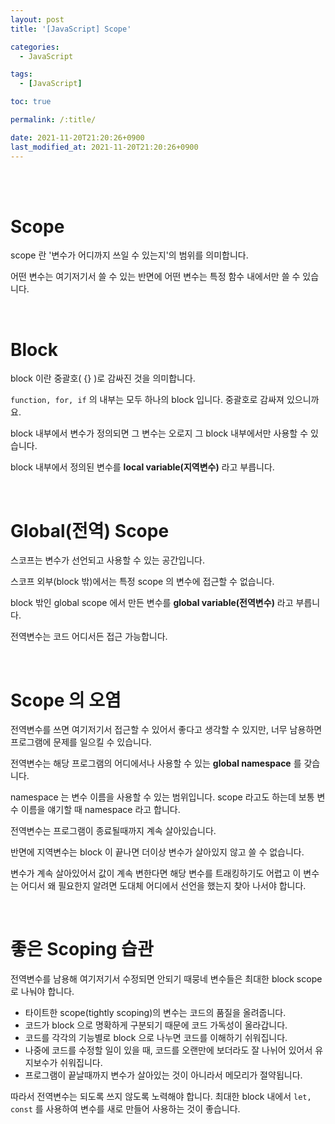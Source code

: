 ```yaml
---
layout: post
title: '[JavaScript] Scope'

categories:
  - JavaScript

tags:
  - [JavaScript]

toc: true

permalink: /:title/

date: 2021-11-20T21:20:26+0900
last_modified_at: 2021-11-20T21:20:26+0900
---
```


<br>
<br>

# Scope

scope 란 '변수가 어디까지 쓰일 수 있는지'의 범위를 의미합니다.

어떤 변수는 여기저기서 쓸 수 있는 반면에 어떤 변수는 특정 함수 내에서만 쓸 수 있습니다.

<br>

# Block

block 이란 중괄호( {} )로 감싸진 것을 의미합니다.

`function, for, if` 의 내부는 모두 하나의 block 입니다. 중괄호로 감싸져 있으니까요.

block 내부에서 변수가 정의되면 그 변수는 오로지 그 block 내부에서만 사용할 수 있습니다.

block 내부에서 정의된 변수를 **local variable(지역변수)** 라고 부릅니다.

<br>

# Global(전역) Scope

스코프는 변수가 선언되고 사용할 수 있는 공간입니다.

스코프 외부(block 밖)에서는 특정 scope 의 변수에 접근할 수 없습니다.

block 밖인 global scope 에서 만든 변수를 **global variable(전역변수)** 라고 부릅니다.

전역변수는 코드 어디서든 접근 가능합니다.

<br>

# Scope 의 오염

전역변수를 쓰면 여기저기서 접근할 수 있어서 좋다고 생각할 수 있지만, 너무 남용하면 프로그램에 문제를 일으킬 수 있습니다.

전역변수는 해당 프로그램의 어디에서나 사용할 수 있는 **global namespace** 를 갖습니다.

namespace 는 변수 이름을 사용할 수 있는 범위입니다. scope 라고도 하는데 보통 변수 이름을 얘기할 때 namespace 라고 합니다.

전역변수는 프로그램이 종료될때까지 계속 살아있습니다.

반면에 지역변수는 block 이 끝나면 더이상 변수가 살아있지 않고 쓸 수 없습니다.

변수가 계속 살아있어서 값이 계속 변한다면 해당 변수를 트래킹하기도 어렵고 이 변수는 어디서 왜 필요한지 알려면 도대체 어디에서 선언을 했는지 찾아 나서야 합니다.

<br>

# 좋은 Scoping 습관

전역변수를 남용해 여기저기서 수정되면 안되기 때뭉네 변수들은 최대한 block scope 로 나눠야 합니다.

- 타이트한 scope(tightly scoping)의 변수는 코드의 품질을 올려줍니다.
- 코드가 block 으로 명확하게 구분되기 때문에 코드 가독성이 올라갑니다.
- 코드를 각각의 기능별로 block 으로 나누면 코드를 이해하기 쉬워집니다.
- 나중에 코드를 수정할 일이 있을 때, 코드를 오랜만에 보더라도 잘 나뉘어 있어서 유지보수가 쉬워집니다.
- 프로그램이 끝날때까지 변수가 살아있는 것이 아니라서 메모리가 절약됩니다.

따라서 전역변수는 되도록 쓰지 않도록 노력해야 합니다. 최대한 block 내에서 `let, const` 를 사용하여 변수를 새로 만들어 사용하는 것이 좋습니다.
